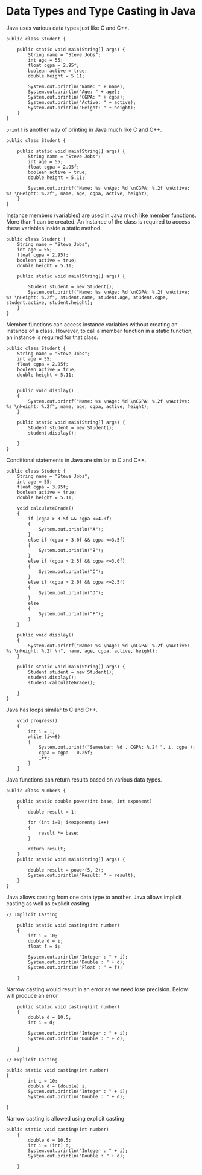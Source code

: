 # Data Types and Type Casting in Java

Java uses various data types just like C and C++.
```
public class Student {
    
    public static void main(String[] args) {
        String name = "Steve Jobs";
        int age = 55;
        float cgpa = 2.95f;
        boolean active = true;
        double height = 5.11;

        System.out.println("Name: " + name);
        System.out.println("Age: " + age);
        System.out.println("CGPA: " + cgpa);
        System.out.println("Active: " + active);
        System.out.println("Height: " + height);
    }
}
```
`printf` is another way of printing in Java much like C and C++.
```
public class Student {
    
    public static void main(String[] args) {
        String name = "Steve Jobs";
        int age = 55;
        float cgpa = 2.95f;
        boolean active = true;
        double height = 5.11;

        System.out.printf("Name: %s \nAge: %d \nCGPA: %.2f \nActive: %s \nHeight: %.2f", name, age, cgpa, active, height);
    }
}
```
Instance members (variables) are used in Java much like member functions. More than 1 can be created. An instance of the class is required to access these variables inside a static method.
```
public class Student {
    String name = "Steve Jobs";
    int age = 55;
    float cgpa = 2.95f;
    boolean active = true;
    double height = 5.11;

    public static void main(String[] args) {

        Student student = new Student();
        System.out.printf("Name: %s \nAge: %d \nCGPA: %.2f \nActive: %s \nHeight: %.2f", student.name, student.age, student.cgpa, student.active, student.height);
    }
}
```
Member functions can access instance variables without creating an instance of a class. However, to call a member function in a static function, an instance is required for that class.

```
public class Student {
    String name = "Steve Jobs";
    int age = 55;
    float cgpa = 2.95f;
    boolean active = true;
    double height = 5.11;


    public void display()
    {
        System.out.printf("Name: %s \nAge: %d \nCGPA: %.2f \nActive: %s \nHeight: %.2f", name, age, cgpa, active, height);
    }

    public static void main(String[] args) {
        Student student = new Student();
        student.display();
        
    }
}
```
Conditional statements in Java are similar to C and C++.
```
public class Student {
    String name = "Steve Jobs";
    int age = 55;
    float cgpa = 3.95f;
    boolean active = true;
    double height = 5.11;

    void calculateGrade()
    {
        if (cgpa > 3.5f && cgpa <=4.0f)
        {
            System.out.println("A");
        }
        else if (cgpa > 3.0f && cgpa <=3.5f)
        {
            System.out.println("B");
        }
        else if (cgpa > 2.5f && cgpa <=3.0f)
        {
            System.out.println("C");
        }
        else if (cgpa > 2.0f && cgpa <=2.5f)
        {
            System.out.println("D");
        }
        else
        {
            System.out.println("F");
        }
    }

    public void display()
    {
        System.out.printf("Name: %s \nAge: %d \nCGPA: %.2f \nActive: %s \nHeight: %.2f \n", name, age, cgpa, active, height);
    }

    public static void main(String[] args) {
        Student student = new Student();
        student.display();
        student.calculateGrade();
        
    }
}
```
Java has loops similar to C and C++.
```
    void progress()
    {
        int i = 1;
        while (i<=8)
        {
            System.out.printf("Semester: %d , CGPA: %.2f ", i, cgpa );
            cgpa = cgpa - 0.25f;
            i++;
        }
    }
```
Java functions can return results based on various data types.
```
public class Numbers {

    public static double power(int base, int exponent)
    {
        double result = 1;

        for (int i=0; i<exponent; i++)
        {
            result *= base;
        }

        return result;
    }
    public static void main(String[] args) {
        
        double result = power(5, 2);
        System.out.println("Result: " + result);
    }
}
```
Java allows casting from one data type to another. Java allows implicit casting as well as explicit casting.
```
// Implicit Casting

    public static void casting(int number)
    {
        int i = 10;
        double d = i;
        float f = i;

        System.out.println("Integer : " + i);
        System.out.println("Double : " + d);
        System.out.println("Float : " + f);

    }
```
Narrow casting would result in an error as we need lose precision. Below will produce an error
```
    public static void casting(int number)
    {
        double d = 10.5;
        int i = d;

        System.out.println("Integer : " + i);
        System.out.println("Double : " + d);

    }
```
```
// Explicit Casting

public static void casting(int number)
{
        int i = 10;
        double d = (double) i;
        System.out.println("Integer : " + i);
        System.out.println("Double : " + d);

}
```
Narrow casting is allowed using explicit casting
```
public static void casting(int number)
    {
        double d = 10.5;
        int i = (int) d;
        System.out.println("Integer : " + i);
        System.out.println("Double : " + d);

    }
```